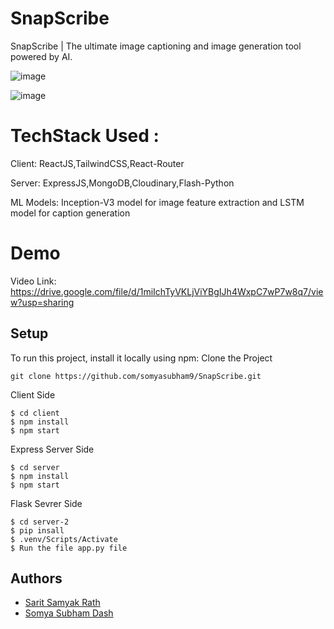 # SnapScribe
SnapScribe | The ultimate image captioning and image generation tool powered by AI.

![image](https://github.com/somyasubham9/SnapScribe/assets/77459972/8b935d38-9a74-4870-85db-58a27a07dc2e)

![image](https://github.com/somyasubham9/SnapScribe/assets/77459972/02bad16d-81c7-4123-b314-7635182f562f)


# TechStack Used :
Client: ReactJS,TailwindCSS,React-Router

Server: ExpressJS,MongoDB,Cloudinary,Flash-Python

ML Models: Inception-V3 model for image feature extraction and LSTM model for caption generation

# Demo
Video Link: https://drive.google.com/file/d/1miIchTyVKLjViYBgIJh4WxpC7wP7w8q7/view?usp=sharing

## Setup
To run this project, install it locally using npm:
Clone the Project
```
git clone https://github.com/somyasubham9/SnapScribe.git
```
Client Side
```
$ cd client
$ npm install
$ npm start
```
Express Server Side 
```
$ cd server
$ npm install
$ npm start
```
Flask Sevrer Side
```
$ cd server-2
$ pip insall
$ .venv/Scripts/Activate
$ Run the file app.py file
```
## Authors
- [Sarit Samyak Rath](https://github.com/SARIT42)
- [Somya Subham Dash](https://github.com/somyasubham9)
